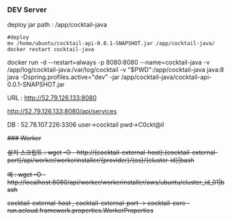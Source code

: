 ### DEV Server

deploy jar path : /app/cocktail-java

    #deploy
    mv /home/ubuntu/cocktail-api-0.0.1-SNAPSHOT.jar /app/cocktail-java/
    docker restart cocktail-java

docker run -d --restart=always -p 8080:8080 --name=cocktail-java -v /app/log/cocktail-java:/var/log/cocktail -v "$PWD":/app/cocktail-java java:8 java -Dspring.profiles.active="dev" -jar /app/cocktail-java/cocktail-api-0.0.1-SNAPSHOT.jar

URL : http://52.79.126.133:8080

http://52.79.126.133:8080/api/services

DB :  52.78.107.226:3306  user->cocktail pwd->C0ckt@il

<s>### Worker</s>

<s>설치 스크립트 : wget -O - http://{cocktail-external-host}:{cocktail-external-port}/api/worker/workerinstaller/{provider}/{os}/{cluster-id}|bash</s>

<s>예 : wget -O - http://localhost:8080/api/worker/workerinstaller/aws/ubuntu/cluster_id_01|bash</s>

<s>cocktail-external-host , cocktail-external-port -> cocktail-core - run.acloud.framework.properties.WorkerProperties</s> 

